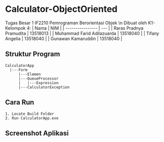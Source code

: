 # Calculator-ObjectOriented
Tugas Besar 1 IF2210 Pemrograman Berorientasi Objek \n
Dibuat oleh K1-Kelompok 4:
| Nama             | NIM |
| ---------------- | --- |
| Raras Pradnya Pramudita       | 13518013 |
| Muhammad Farid Adilazuarda     | 13518040 |
| Tifany Angelia      | 13518040 |
| Gunawan Kamaruddin      | 13518040 |

## Struktur Program
```
CalculatorApp
  |---Form
      |---Elemen
      |---QueueProcessor
      |   |---Expression
      |---CalculatorException
```

## Cara Run
```
1. Locate Build Folder
2. Run CalculatorApp.exe
```

## Screenshot Aplikasi


